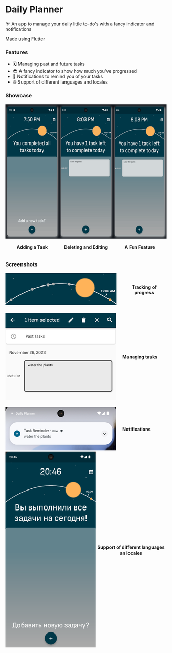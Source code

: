 # Daily Planner

☀️ An app to manage your daily little to-do's with a fancy indicator and notifications

Made using Flutter

### Features
- 🗓️ Managing past and future tasks
- 😎 A fancy indicator to show how much you've progressed
- 🔔 Notifications to remind you of your tasks
- 🌐 Support of different languages and locales

### Showcase
<div style="display: flex; justify-content: space-evenly; align-items: center;">
  <div>
    <img src="screenshots/first.gif" alt="Adding a task" width="200" height="420" />
    <p style="text-align: center; font-weight: bold;">Adding a Task</p>
  </div>
  <div>
    <img src="screenshots/second.gif" alt="Deleting and Editing" width="200" height="420" />
    <p style="text-align: center; font-weight: bold;">Deleting and Editing</p>
  </div>
  <div>
    <img src="screenshots/third.gif" alt="A Fun Feature" width="200" height="420" />
    <p style="text-align: center; font-weight: bold;">A Fun Feature</p>
  </div>
</div>

### Screenshots

<div style="display: flex; flex-direction: column; align-items: left; justify-content: center; text-align: center;">
  <div style="display: flex; align-items: center; margin-bottom: 20px;">
    <div>
      <img src="screenshots/s1.png" alt="Progress tracking" style="margin-right: 20px;" />
    </div>

  <div style="display: flex; flex-direction: column; align-items: flex-start;">
    <p style="font-weight: bold;">Tracking of progress</p>
    </div>
  </div>

  <div style="display: flex; align-items: center; margin-bottom: 20px;">
    <div>
      <img src="screenshots/s2.png" alt="Managing tasks" style="margin-right: 20px;" />
    </div>

  <div style="display: flex; flex-direction: column; align-items: flex-start;">
    <p style="font-weight: bold;">Managing tasks</p>
  </div>
  </div>

  <div style="display: flex; align-items: center;">
    <div>
      <img src="screenshots/s3.png" alt="Notifications" style="margin-right: 20px;" />
    </div>

  <div style="display: flex; flex-direction: column; align-items: flex-start;">
    <p style="font-weight: bold;">Notifications</p>
  </div>
  </div>

  <div style="display: flex; align-items: center; margin-bottom: 20px;">
    <div>
      <img src="screenshots/s4.png" alt="Support of different locales" style="margin-right: 20px;" />
    </div>

  <div style="display: flex; flex-direction: column; align-items: flex-start;">
    <p style="font-weight: bold;">Support of different languages an locales</p>
  </div>
  </div>

</div>








